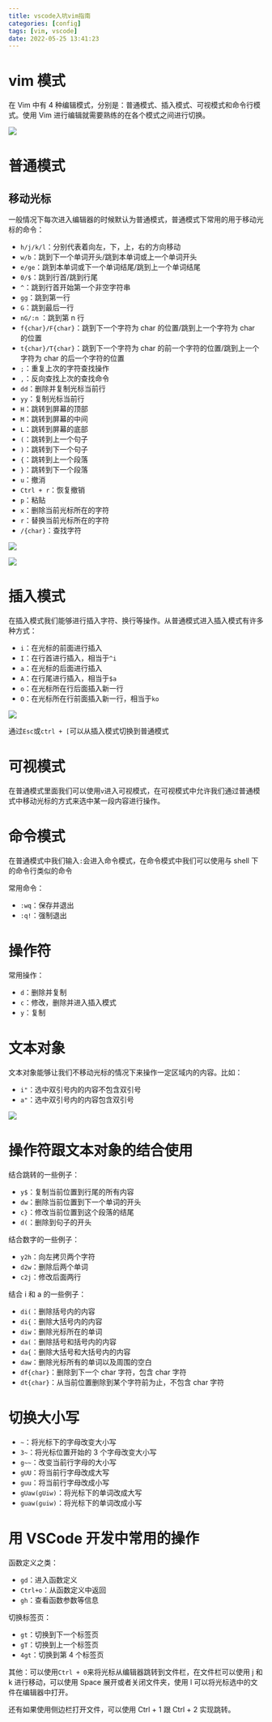 ```yaml
---
title: vscode入坑vim指南
categories: [config]
tags: [vim, vscode]
date: 2022-05-25 13:41:23
---
```


# vim 模式

在 Vim 中有 4 种编辑模式，分别是：普通模式、插入模式、可视模式和命令行模式。使用 Vim 进行编辑就需要熟练的在各个模式之间进行切换。

<!-- more -->

![](20220525/2022-05-25-13-48-06.png)

# 普通模式

## 移动光标

一般情况下每次进入编辑器的时候默认为普通模式，普通模式下常用的用于移动光标的命令：

- `h/j/k/l`：分别代表着向左，下，上，右的方向移动
- `w/b`：跳到下一个单词开头/跳到本单词或上一个单词开头
- `e/ge`：跳到本单词或下一个单词结尾/跳到上一个单词结尾
- `0/$`：跳到行首/跳到行尾
- `^`：跳到行首开始第一个非空字符串
- `gg`：跳到第一行
- `G`：跳到最后一行
- `nG/:n` ：跳到第 n 行
- `f{char}/F{char}`：跳到下一个字符为 char 的位置/跳到上一个字符为 char 的位置
- `t{char}/T{char}`：跳到下一个字符为 char 的前一个字符的位置/跳到上一个字符为 char 的后一个字符的位置
- `;`：重复上次的字符查找操作
- `,`：反向查找上次的查找命令
- `dd`：删除并复制光标当前行
- `yy`：复制光标当前行
- `H`：跳转到屏幕的顶部
- `M`：跳转到屏幕的中间
- `L`：跳转到屏幕的底部
- `(`：跳转到上一个句子
- `)`：跳转到下一个句子
- `{`：跳转到上一个段落
- `}`：跳转到下一个段落
- `u`：撤消
- `Ctrl + r`：恢复撤销
- `p`：粘贴
- `x`：删除当前光标所在的字符
- `r`：替换当前光标所在的字符
- `/{char}`：查找字符

![](20220525/2022-05-25-14-14-28.png)

![](20220525/2022-05-25-14-15-31.png)

# 插入模式

在插入模式我们能够进行插入字符、换行等操作。从普通模式进入插入模式有许多种方式：

- `i`：在光标的前面进行插入
- `I`：在行首进行插入，相当于`^i`
- `a`：在光标的后面进行插入
- `A`：在行尾进行插入，相当于`$a`
- `o`：在光标所在行后面插入新一行
- `O`：在光标所在行前面插入新一行，相当于`ko`

![](20220525/2022-05-25-14-23-39.png)

通过`Esc`或`ctrl + [`可以从插入模式切换到普通模式

# 可视模式

在普通模式里面我们可以使用`v`进入可视模式，在可视模式中允许我们通过普通模式中移动光标的方式来选中某一段内容进行操作。

# 命令模式

在普通模式中我们输入`:`会进入命令模式，在命令模式中我们可以使用与 shell 下的命令行类似的命令

常用命令：

- `:wq`：保存并退出
- `:q!`：强制退出

# 操作符

常用操作：

- `d`：删除并复制
- `c`：修改，删除并进入插入模式
- `y`：复制

# 文本对象

文本对象能够让我们不移动光标的情况下来操作一定区域内的内容。比如：

- `i"`：选中双引号内的内容不包含双引号
- `a"`：选中双引号内的内容包含双引号

![](20220525/2022-05-25-14-45-52.png)

# 操作符跟文本对象的结合使用

结合跳转的一些例子：

- `y$`：复制当前位置到行尾的所有内容
- `dw`：删除当前位置到下一个单词的开头
- `c}`：修改当前位置到这个段落的结尾
- `d(`：删除到句子的开头

结合数字的一些例子：

- `y2h`：向左拷贝两个字符
- `d2w`：删除后两个单词
- `c2j`：修改后面两行

结合 i 和 a 的一些例子：

- `di(`：删除括号内的内容
- `di{`：删除大括号内的内容
- `diw`：删除光标所在的单词
- `da(`：删除括号和括号内的内容
- `da{`：删除大括号和大括号内的内容
- `daw`：删除光标所有的单词以及周围的空白
- `df{char}`：删除到下一个 char 字符，包含 char 字符
- `dt{char}`：从当前位置删除到某个字符前为止，不包含 char 字符

# 切换大小写

- `~`：将光标下的字母改变大小写
- `3~`：将光标位置开始的 3 个字母改变大小写
- `g~~`：改变当前行字母的大小写
- `gUU`：将当前行字母改成大写
- `guu`：将当前行字母改成小写
- `gUaw(gUiw)`：将光标下的单词改成大写
- `guaw(guiw)`：将光标下的单词改成小写

# 用 VSCode 开发中常用的操作

函数定义之类：

- `gd`：进入函数定义
- `Ctrl+o`：从函数定义中返回
- `gh`：查看函数参数等信息

切换标签页：

- `gt`：切换到下一个标签页
- `gT`：切换到上一个标签页
- `4gt`：切换到第 4 个标签页

其他：可以使用`Ctrl + 0`来将光标从编辑器跳转到文件栏，在文件栏可以使用 j 和 k 进行移动，可以使用 Space 展开或者关闭文件夹，使用 l 可以将光标选中的文件在编辑器中打开。

还有如果使用侧边栏打开文件，可以使用 Ctrl + 1 跟 Ctrl + 2 实现跳转。
